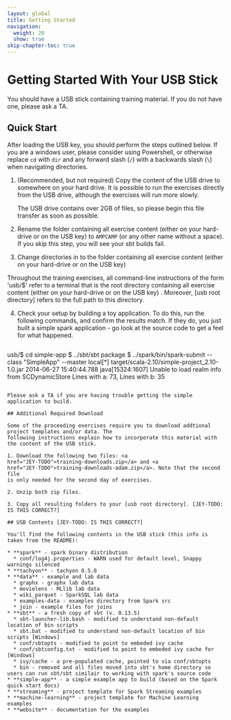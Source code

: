 ```yaml
---
layout: global
title: Getting Started
navigation:
  weight: 20
  show: true
skip-chapter-toc: true
---
```


# Getting Started With Your USB Stick

You should have a USB stick containing training material.  If you do not have one, please ask a TA.

## Quick Start

After loading the USB key, you should perform the steps outlined below.  If you
are a windows user, please consider using Powershell, or otherwise replace `cd`
with `dir` and any forward slash (`/`) with a backwards slash (`\`) when
navigating directories.

1. (Recommended, but not required) Copy the content of the USB drive to somewhere on your hard drive.
It is possible to run the exercises directly from the USB drive, although the exercises will run
more slowly.

    <p class="alert alert-warn">
    <i class="icon-info-sign">    </i>
    The USB drive contains over 2GB of files, so please begin this file transfer as soon as possible.
    </p>

2. Rename the folder containing all exercise content (either on your hard-drive
   or on the USB key) to `AMPCAMP` (or any other name without a space).  If you
   skip this step, you will see your sbt builds fail.

3. Change directories in to the folder containing all exercise content (either on your hard-drive or on the USB key)

    <p class="alert alert-warn">
    <i class="icon-info-sign">    </i>
 Throughout the training exercises, all command-line instructions of the form
 'usb/$' refer to a terminal that is the root directory containing all exercise
 content (either on your hard-drive or on the USB key) . Moreover, [usb root
 directory] refers to the full path to this directory.
    </p>


4. Check your setup by building a toy application. To do this, run the following commands,
and confirm the results match. If they do, you just built a simple spark application - go look at the
source code to get a feel for what happened.

   ~~~
usb/$ cd simple-app
$ ../sbt/sbt package
$ ../spark/bin/spark-submit --class "SimpleApp" --master local[*] target/scala-2.10/simple-project_2.10-1.0.jar
2014-06-27 15:40:44.788 java[15324:1607] Unable to load realm info from SCDynamicStore
Lines with a: 73, Lines with b: 35
   ~~~

Please ask a TA if you are having trouble getting the simple application to build.

## Additional Required Download

Some of the proceeding exercises require you to download addtional project templates and/or data. The
following instructions explain how to incorporate this material with the content of the USB stick.

1. Download the following two files: <a
   href="JEY-TODO">training-downloads.zip</a> and <a
   href="JEY-TODO">training-downloads-adam.zip</a>. Note that the second file
   is only needed for the second day of exercises.

2. Unzip both zip files.

3. Copy all resulting folders to your [usb root directory]. [JEY-TODO: IS THIS CORRECT?] 

## USB Contents [JEY-TODO: IS THIS CORRECT?] 

You'll find the following contents in the USB stick (this info is taken from the README):

 * **spark** - spark binary distribution
     * conf/log4j.properties - WARN used for default level, Snappy warnings silenced
 * **tachyon** - tachyon 0.5.0
 * **data** - example and lab data
     * graphx - graphx lab data
     * movielens - MLlib lab data
     * wiki_parquet - SparkSQL lab data
     * examples-data - examples directory from Spark src
     * join - example files for joins
 * **sbt** - a fresh copy of sbt (v. 0.13.5)
     * sbt-launcher-lib.bash - modified to understand non-default location of bin scripts
     * sbt.bat - modified to understand non-default location of bin scripts [Windows]
     * conf/sbtopts - modified to point to embeded ivy cache
     * conf/sbtconfig.txt - modified to point to embeded ivy cache for [Windows]
     * ivy/cache - a pre-populated cache, pointed to via conf/sbtopts
     * bin - removed and all files moved into sbt's home directory so users can run sbt/sbt similair to working with spark's source code
 * **simple-app** - a simple example app to build (based on the Spark quick start docs)
 * **streaming** - project template for Spark Streaming examples
 * **machine-learning** - project template for Machine Learning examples
 * **website** - documentation for the examples
